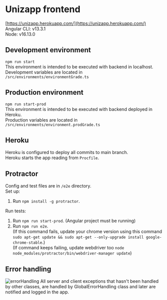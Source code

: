 # Unizapp frontend
[https://unizapp.herokuapp.com/](https://unizapp.herokuapp.com/)  
Angular CLI: v13.3.1  
Node: v16.13.0
## Development environment
`npm run start`  
This environment is intended to be executed with backend in localhost.  
Development variables are located in `/src/environments/environmentGrade.ts`
## Production environment
`npm run start-prod`  
This environment is intended to be executed with backend deployed in Heroku.  
Production variables are located in `/src/environments/environment.prodGrade.ts`

## Heroku
Heroku is configured to deploy all commits to main branch.  
Heroku starts the app reading from `Procfile`.

## Protractor
Config and test files are in `/e2e` directory.  
Set up:  
1. Run `npm install -g protractor`.  

Run tests:  
1. Run `npm run start-prod`. (Angular project must be running)  
2. Run `npm run e2e`.  
      (If this command fails, update your chrome version
   using this command `sudo apt-get update && sudo apt-get --only-upgrade install google-chrome-stable`.)  
      (If command keeps failing, update webdriver too `node node_modules/protractor/bin/webdriver-manager update`)

## Error handling  
![errorHandling](https://user-images.githubusercontent.com/45805074/162187709-668f8276-c2f7-45cd-9e05-cc9258c43d47.png)
All server and client exceptions that hasn't been handled by other classes, are handled
by GlobalErrorHandling class and later are notified and logged in the app.
